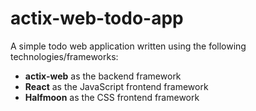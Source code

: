# actix-web-todo-app

A simple todo web application written using the following technologies/frameworks:

- **actix-web** as the backend framework
- **React** as the JavaScript frontend framework
- **Halfmoon** as the CSS frontend framework
